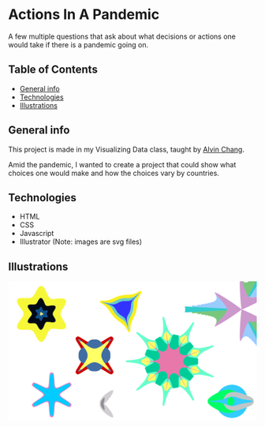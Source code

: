 # Actions In A Pandemic
A few multiple questions that ask about what decisions or actions one would take if there is a pandemic going on.

## Table of Contents
* [General info](#general-info)
* [Technologies](#technologies)
* [Illustrations](#illustrations)

## General info
This project is made in my Visualizing Data class, taught by [Alvin Chang](https://alvinschang.com/).

Amid the pandemic, I wanted to create a project that could show what choices one would make and how the choices vary by countries.

## Technologies
* HTML
* CSS
* Javascript
* Illustrator (Note: images are svg files)

## Illustrations
![example](./assets/svg0.svg)

